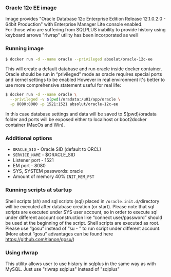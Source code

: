 ### Oracle 12c EE image 
Image provides "Oracle Database 12c Enterprise Edition Release 12.1.0.2.0 - 64bit Production" with Enterprise Manager Lite console enabled.  
For those who are suffering from SQLPLUS inability to provide history using keyboard arrows "rlwrap" utility has been incorporated as well

### Running image
```sh 
$ docker run -d --name oracle --privileged absolut/oracle-12c-ee
```
This will create a default database and run oracle inside docker container.
Oracle should be run in “privileged” mode as oracle requires special ports and kernel settings to be enabled
However in real environment it's better to use more comprehensive statement useful for real life:
```sh
$ docker run -d --name oracle \
  --privileged -v $(pwd)/oradata:/u01/app/oracle \
  -p 8080:8080 -p 1521:1521 absolut/oracle-12c-ee 
```
In this case database settings and data will be saved to $(pwd)/oradata folder and ports will be exposed either to localhost or boot2docker container (MacOs and Win). 

### Additional options
 - `ORACLE_SID` - Oracle SID (default to ORCL)
 - `SERVICE_NAME`	- $ORACLE_SID
 - Listener port - 1521	 
 - EM port - 8080	 
 - SYS, SYSTEM passwords: oracle	 
 - Amount of memory	40%	`INIT_MEM_PST`

### Running scripts at startup
Shell scripts (sh) and sql scripts (sql) placed in `/oracle.init.d/`directory will be executed after database creation (or start). 
Please note that sql scripts are executed under SYS user account, so in order to execute sql under different account construction like “connect user/password” should be used at the beginning of the script. 
Shell scripts are executed as root. Please use “gosu” instead of “su - ” to run script under different account.
(More about “gosu” advantages can be found here https://github.com/tianon/gosu/)

### Using rlwrap
This utility allows user to use history in sqlplus in the same way as with MySQL. Just use "rlwrap sqlplus" instead of "sqlplus" 

